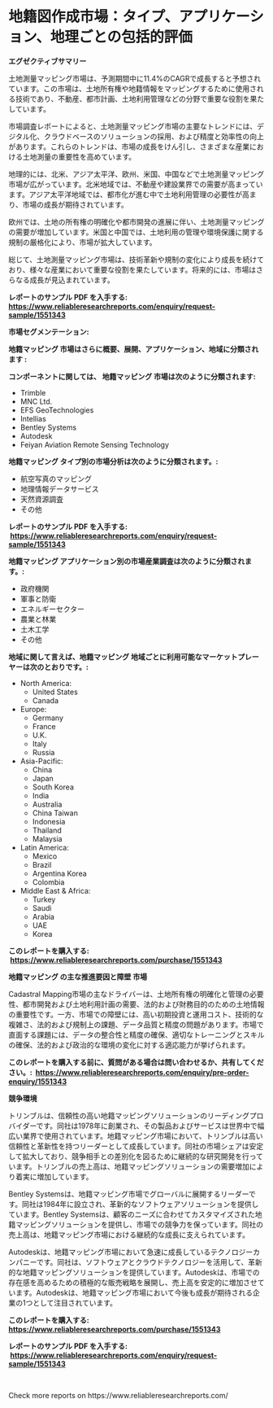 <p><h1>地籍図作成市場：タイプ、アプリケーション、地理ごとの包括的評価</h1></p><p><strong>エグゼクティブサマリー</strong></p>
<p><p>土地測量マッピング市場は、予測期間中に11.4%のCAGRで成長すると予想されています。この市場は、土地所有権や地籍情報をマッピングするために使用される技術であり、不動産、都市計画、土地利用管理などの分野で重要な役割を果たしています。</p><p>市場調査レポートによると、土地測量マッピング市場の主要なトレンドには、デジタル化、クラウドベースのソリューションの採用、および精度と効率性の向上があります。これらのトレンドは、市場の成長をけん引し、さまざまな産業における土地測量の重要性を高めています。</p><p>地理的には、北米、アジア太平洋、欧州、米国、中国などで土地測量マッピング市場が広がっています。北米地域では、不動産や建設業界での需要が高まっています。アジア太平洋地域では、都市化が進む中で土地利用管理の必要性が高まり、市場の成長が期待されています。</p><p>欧州では、土地の所有権の明確化や都市開発の進展に伴い、土地測量マッピングの需要が増加しています。米国と中国では、土地利用の管理や環境保護に関する規制の厳格化により、市場が拡大しています。</p><p>総じて、土地測量マッピング市場は、技術革新や規制の変化により成長を続けており、様々な産業において重要な役割を果たしています。将来的には、市場はさらなる成長が見込まれています。</p></p>
<p><strong>レポートのサンプル PDF を入手する: <a href="https://www.reliableresearchreports.com/enquiry/request-sample/1551343">https://www.reliableresearchreports.com/enquiry/request-sample/1551343</a></strong></p>
<p><strong>市場セグメンテーション:</strong></p>
<p><strong> 地籍マッピング 市場はさらに概要、展開、アプリケーション、地域に分類されます :</strong></p>
<p><strong>コンポーネントに関しては、 地籍マッピング 市場は次のように分類されます: &nbsp;</strong></p>
<p><ul><li>Trimble</li><li>MNC Ltd.</li><li>EFS GeoTechnologies</li><li>Intellias</li><li>Bentley Systems</li><li>Autodesk</li><li>Feiyan Aviation Remote Sensing Technology</li></ul></p>
<p><strong> 地籍マッピング タイプ別の市場分析は次のように分類されます。:</strong></p>
<p><ul><li>航空写真のマッピング</li><li>地理情報データサービス</li><li>天然資源調査</li><li>その他</li></ul></p>
<p><strong>レポートのサンプル PDF を入手する: &nbsp;<a href="https://www.reliableresearchreports.com/enquiry/request-sample/1551343">https://www.reliableresearchreports.com/enquiry/request-sample/1551343</a></strong></p>
<p><strong> 地籍マッピング アプリケーション別の市場産業調査は次のように分類されます。:</strong></p>
<p><ul><li>政府機関</li><li>軍事と防衛</li><li>エネルギーセクター</li><li>農業と林業</li><li>土木工学</li><li>その他</li></ul></p>
<p><strong>地域に関して言えば、地籍マッピング 地域ごとに利用可能なマーケットプレーヤーは次のとおりです。:</strong></p>
<p><ul>
    <li>
        North America:
        <ul>
            <li>United States</li>
            <li>Canada</li>
        </ul>
    </li>
    <li>
        Europe:
        <ul>
            <li>Germany</li>
            <li>France</li>
            <li>U.K.</li>
            <li>Italy</li>
            <li>Russia</li>
        </ul>
    </li>
    <li>
        Asia-Pacific:
        <ul>
            <li>China</li>
            <li>Japan</li>
            <li>South Korea</li>
            <li>India</li>
            <li>Australia</li>
            <li>China Taiwan</li>
            <li>Indonesia</li>
            <li>Thailand</li>
            <li>Malaysia</li>
        </ul>
    </li>
    <li>
        Latin America:
        <ul>
            <li>Mexico</li>
            <li>Brazil</li>
            <li>Argentina Korea</li>
            <li>Colombia</li>
        </ul>
    </li>
    <li>
        Middle East & Africa:
        <ul>
            <li>Turkey</li>
            <li>Saudi</li>
            <li>Arabia</li>
            <li>UAE</li>
            <li>Korea</li>
        </ul>
    </li>
    </ul></p>
<p><strong>このレポートを購入する: &nbsp;<a href="https://www.reliableresearchreports.com/purchase/1551343">https://www.reliableresearchreports.com/purchase/1551343</a></strong></p>
<p><strong>地籍マッピング の主な推進要因と障壁 市場</strong></p>
<p><p>Cadastral Mapping市場の主なドライバーは、土地所有権の明確化と管理の必要性、都市開発および土地利用計画の需要、法的および財務目的のための土地情報の重要性です。一方、市場での障壁には、高い初期投資と運用コスト、技術的な複雑さ、法的および規制上の課題、データ品質と精度の問題があります。市場で直面する課題には、データの整合性と精度の確保、適切なトレーニングとスキルの確保、法的および政治的な環境の変化に対する適応能力が挙げられます。</p></p>
<p><strong>このレポートを購入する前に、質問がある場合は問い合わせるか、共有してください。:&nbsp; <a href="https://www.reliableresearchreports.com/enquiry/pre-order-enquiry/1551343">https://www.reliableresearchreports.com/enquiry/pre-order-enquiry/1551343</a></strong></p>
<p><strong>競争環境</strong></p>
<p><p>トリンブルは、信頼性の高い地籍マッピングソリューションのリーディングプロバイダーです。同社は1978年に創業され、その製品およびサービスは世界中で幅広い業界で使用されています。地籍マッピング市場において、トリンブルは高い信頼性と革新性を持つリーダーとして成長しています。同社の市場シェアは安定して拡大しており、競争相手との差別化を図るために継続的な研究開発を行っています。トリンブルの売上高は、地籍マッピングソリューションの需要増加により着実に増加しています。</p><p>Bentley Systemsは、地籍マッピング市場でグローバルに展開するリーダーです。同社は1984年に設立され、革新的なソフトウェアソリューションを提供しています。Bentley Systemsは、顧客のニーズに合わせてカスタマイズされた地籍マッピングソリューションを提供し、市場での競争力を保っています。同社の売上高は、地籍マッピング市場における継続的な成長に支えられています。</p><p>Autodeskは、地籍マッピング市場において急速に成長しているテクノロジーカンパニーです。同社は、ソフトウェアとクラウドテクノロジーを活用して、革新的な地籍マッピングソリューションを提供しています。Autodeskは、市場での存在感を高めるための積極的な販売戦略を展開し、売上高を安定的に増加させています。Autodeskは、地籍マッピング市場において今後も成長が期待される企業の1つとして注目されています。</p></p>
<p><strong>このレポートを購入する: &nbsp; <a href="https://www.reliableresearchreports.com/purchase/1551343">https://www.reliableresearchreports.com/purchase/1551343</a></strong></p>
<p><strong>レポートのサンプル PDF を入手する: &nbsp;<a href="https://www.reliableresearchreports.com/enquiry/request-sample/1551343">https://www.reliableresearchreports.com/enquiry/request-sample/1551343</a></strong><strong></strong></p>
<p>&nbsp;</p>
<p>Check more reports on https://www.reliableresearchreports.com/</p>